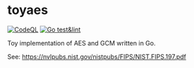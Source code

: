# toyaes
[![CodeQL](https://github.com/blck-snwmn/toyaes/actions/workflows/github-code-scanning/codeql/badge.svg)](https://github.com/blck-snwmn/toyaes/actions/workflows/github-code-scanning/codeql)
[![Go test&lint](https://github.com/blck-snwmn/toyaes/actions/workflows/test.yaml/badge.svg)](https://github.com/blck-snwmn/toyaes/actions/workflows/test.yaml)


Toy implementation of AES and GCM written in Go.

See: https://nvlpubs.nist.gov/nistpubs/FIPS/NIST.FIPS.197.pdf
